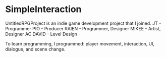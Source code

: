 # SimpleInteraction
UntitledRPGProject is an indie game development project that I joined.
JT - Programmer
PIO - Producer
RAIEN - Programmer, Designer
MIKEE - Artist, Designer
AC DAVID - Level Design

To learn programming, I programmed: player movement, interaction, UI, dialogue, and scene change.
